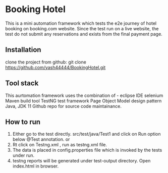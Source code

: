 # Booking Hotel 
This is a mini automation framework which tests the e2e journey of hotel booking on booking.com website.
Since the test run on a live website, the test do not submit any reservations and exists from the final payment page.

## Installation
clone the project from github: git clone https://github.com/yash44444/BookingHotel.git

## Tool stack
This aurtomation framework uses the combination of -
eclipse IDE
selenium
Maven build tool
TestNG test framework
Page Object Model design pattern
Java, JDK 11 
Github repo for source code maintainance.

## How to run
1) Either go to the test directly. src/test/java/Test1 and click on Run option below @Test annotation. or
2) Rt click on Testng.xml , run as testng.xml file.
3) The data is placed in config.properties file which is invoked by the tests under run.
4) testng reports will be generated under test-output directory. Open index.html in browser.

